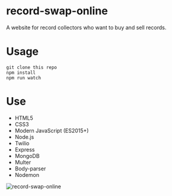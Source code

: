 # record-swap-online
A website for record collectors who want to buy and sell records.
# Usage
```
git clone this repo
npm install
npm run watch
```
# Use
* HTML5
* CSS3
* Modern JavaScript (ES2015+)
* Node.js
* Twilio
* Express
* MongoDB
* Multer
* Body-parser
* Nodemon

![record-swap-online](https://user-images.githubusercontent.com/27325328/33044558-2d6e0298-cdfe-11e7-986e-d11388ccd1d7.gif)

